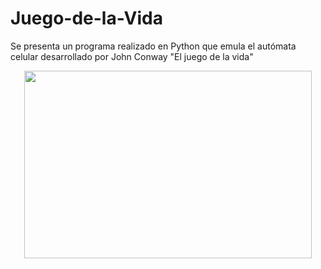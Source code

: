 # Juego-de-la-Vida
Se presenta un programa realizado en Python que emula el autómata celular desarrollado por John Conway "El juego de la vida"

<p align="center">
  <img width="460" height="300" src=![Webp net-gifmaker](https://user-images.githubusercontent.com/75518367/155262708-6b663a10-2466-48db-ad6f-1c181b1704a7.gif)>
</p>
